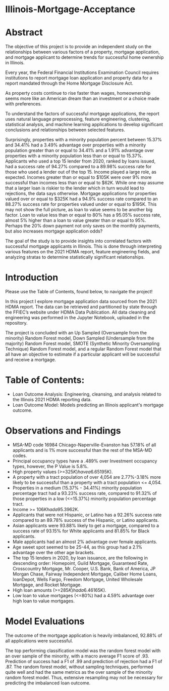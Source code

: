 # Illinois-Mortgage-Acceptance

# Abstract

The objective of this project is to provide an independent study on the relationships between various factors of a property, mortgage application, and mortgage applicant to determine trends for successful home ownership in Illinois.

Every year, the Federal Financial Institutions Examination Council requires institutions to report mortgage loan application and property data for a report mandated through the Home Mortgage Disclosure Act. 

As property costs continue to rise faster than wages, homeownership seems more like an American dream than an investment or a choice made with preferences.

To understand the factors of successful mortgage applications, the report uses natural language preprocessing, feature engineering, clustering, statistical analysis, and machine learning applications to develop significant conclusions and relationships between selected features.

Surprisingly, properties with a minority population percent between 15.37% and 34.41% had a 3.49% advantage over properties with a minority population greater than or equal to 34.41% and a 1.91% advantage over properties with a minority population less than or equal to 15.37%. Applicants who used a top 15 lender from 2020, ranked by loans issued, had a success rate of 94.27% compared to a 89.98% success rate for those who used a lender out of the top 15. Income played a large role, as expected. Incomes greater than or equal to $105K were over 9% more successful than incomes less than or equal to $62K. While one may assume that a larger loan is riskier to the lender which in turn would lead to rejections, the data says otherwise. Mortgage applications for properties valued over or equal to $325K had a 94.9% success rate compared to an 88.27% success rate for properties valued under or equal to $195K. This may not show the full picture, as loan to value seems to be another big factor. Loan to value less than or equal to 80% has a 95.05% success rate, almost 5% higher than a loan to value greater than or equal to 95%. Perhaps the 20% down payment not only saves on the monthly payments, but also increases mortgage application odds?

The goal of the study is to provide insights into correlated factors with successful mortgage applicants in Illinois. This is done through interpreting various features on the 2021 HDMA report, feature engineering fields, and analyzing stratas to determine statistically significant relationships.

# Introduction

Please use the Table of Contents, found below, to navigate the project!

In this project I explore mortgage application data sourced from the 2021 HDMA report. The data can be retrieved and partitioned by state through the FFIEC’s website under HDMA Data Publication. All data cleaning and engineering was performed in the Jupyter Notebook, uploaded in the repository.

The project is concluded with an Up Sampled (Oversample from the minority) Random Forest model, Down Sampled (Undersample from the majority) Random Forest model, SMOTE (Synthetic Minority Oversampling Technique) Random Forest model, and a regular Random Forest model that all have an objective to estimate if a particular applicant will be successful and receive a mortgage.

# Table of Contents:
- Loan Outcome Analysis: Engineering, cleansing, and analysis related to the Illinois 2021 HDMA reporting data.
- Loan Outcome Model: Models predicting an Illinois applicant's mortgage outcome.

# Observations and Findings
- MSA-MD code 16984 Chicago-Naperville-Evanston has 57.18% of all applicants and is 1% more successful than the rest of the MSA-MD codes.
- Principal occupancy types have a .489% over Investment occupancy types, however, the P Value is 5.8%.
- High property values (>=$325K) have a 6.65% success advantage over low property values (<=$195K).
- A property with a tract population of over 4,054 are 2.77%-3.18% more likely to be successful than a property with a tract population <= 4,054.
- Properties in a medium (15.37% - 34.41%) minority population percentage tract had a 93.23% success rate, compared to 91.32% of those properties in a low (<=15.37%) minority population percentage tract.
- Income >= $106K had a 95.39% success rate compared to 86.22% of income <=$62K.
- Applicants that were not Hispanic, or Latino has a 92.26% success rate compared to an 89.78% success of the Hispanic, or Latino applicants.
- Asian applicants were 93.88% likely to get a mortgage, compared to a success rate of 93.15% for White applicants and 81.85% for Black applicants.
- Male applicants had an almost 2% advantage over female applicants.
- Age sweet spot seemed to be 25-44, as this group had a 2.1% advantage over the other age brackets.
- The top 15 lenders in 2020, by loan issuance, are the following in descending order: Homepoint, Guild Mortgage, Guaranteed Rate, Crosscountry Mortgage, Mr. Cooper, U.S. Bank, Bank of America, JP Morgan Chase, Fairway Independent Mortgage, Caliber Home Loans, loanDepot, Wells Fargo, Freedom Mortgage, United Wholesale Mortgage, and Rocket Mortgage.
- High loan amounts (>=$285K) had a 6.46% advantage over low loan amounts (<=$165K).
- Low loan to value mortgages (<=80%) had a 4.59% advantage over high loan to value mortgages.

# Model Evaluations

The outcome of the mortgage application is heavily imbalanced, 92.88% of all applications were successful.

The top performing classification model was the random forest model with an over sample of the minority, with a macro average F1 score of .93. Prediction of success had a F1 of .99 and prediction of rejection had a F1 of .87. The random forest model, without sampling techniques, performed quite well and had the same metrics as the over sample of the minority random forest model. Thus, extensive resampling may not be necessary for predicting the imbalanced loan outcome.
